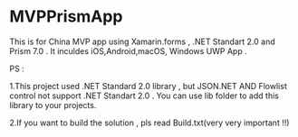 # MVPPrismApp
This is for China MVP app using Xamarin.forms , .NET Standart 2.0 and Prism 7.0 . It inculdes iOS,Android,macOS, Windows UWP App .

PS : 

1.This project used .NET Standard 2.0 library , but JSON.NET AND Flowlist control not support .NET Standart 2.0 . You can use lib folder to add this library to your projects.

2.If you want to build the solution , pls read Build.txt(very very important !!)




